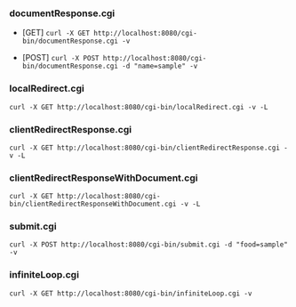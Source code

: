 ### documentResponse.cgi
- [GET]
`curl -X GET http://localhost:8080/cgi-bin/documentResponse.cgi -v`

- [POST]
`curl -X POST http://localhost:8080/cgi-bin/documentResponse.cgi -d "name=sample" -v`


### localRedirect.cgi
`curl -X GET http://localhost:8080/cgi-bin/localRedirect.cgi -v -L`


### clientRedirectResponse.cgi
`curl -X GET http://localhost:8080/cgi-bin/clientRedirectResponse.cgi -v -L`


### clientRedirectResponseWithDocument.cgi
`curl -X GET http://localhost:8080/cgi-bin/clientRedirectResponseWithDocument.cgi -v -L`


### submit.cgi
`curl -X POST http://localhost:8080/cgi-bin/submit.cgi -d "food=sample" -v`


### infiniteLoop.cgi
`curl -X GET http://localhost:8080/cgi-bin/infiniteLoop.cgi -v`